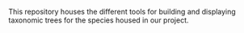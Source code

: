 This repository houses the different tools for building and displaying taxonomic trees for the species housed in our project.

